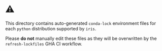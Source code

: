 # ⚠️

This directory contains auto-generated `conda-lock` environment files for each `python` distribution supported by `iris`.

Please **do not** manually edit these files as they will be overwritten by the `refresh-lockfiles` GHA CI workflow.
